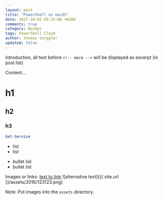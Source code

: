 ```yaml
---
layout: post
title: "PowerShell on macOS"
date: 2017-10-02 09:25:06 +0200
comments: true
category: DevOps
tags: PowerShell Cloud
author: thomas torggler
updated: false
---
```

<!-- 

Update meta-information in Front Matter.
Use "updated: 2016-10-10" to indicate a post has been modified after initial publishing.

category: use a single-value category 
tags: use a space-separated list of tags

-->

Introduction, all text before `<!-- more -->` will be displayed as excerpt (in post list)

<!-- more -->

Content...

# h1

## h2

### h3

```powershell
Get-Service
```

- list
- list
* bullet list
* bullet list

Images or links:
[text to link](https://ntsystems.it)
![alternative text]({{ site.url }}/assets/2016/123123.png)

Note: Put images into the `assets` directory.
